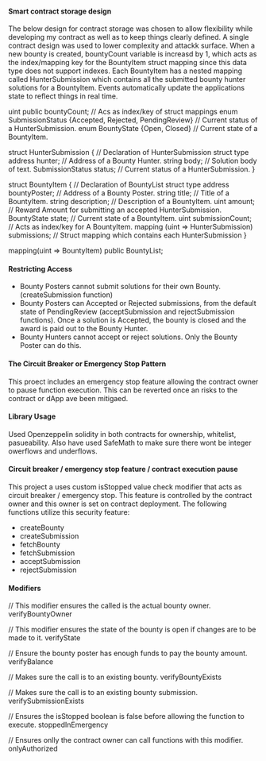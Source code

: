 #### Smart contract storage design


The below design for contract storage was chosen to allow flexibility while developing my contract as well as to keep things clearly defined. A single contract design was used to lower complexity and attackk surface. When a new bounty is created, bountyCount variable is increasd by 1, which acts as the index/mapping key for the BountyItem struct mapping since this data type does not support indexes. Each BountyItem has a nested mapping called HunterSubmission which contains all the submitted bounty hunter solutions for a BountyItem. Events automatically update the applications state to reflect things in real time. 


uint public bountyCount;                                    // Acs as index/key of struct mappings
enum SubmissionStatus {Accepted, Rejected, PendingReview}   // Current status of a HunterSubmission.
enum BountyState {Open, Closed}                             // Current state of a BountyItem.
 
struct HunterSubmission {                                   // Declaration of HunterSubmission struct type
    address hunter;                                         // Address of a Bounty Hunter.
    string body;                                            // Solution body of text.
    SubmissionStatus status;                                // Current status of a HunterSubmission.
}

struct BountyItem {                                         // Declaration of BountyList struct type
    address bountyPoster;                                   // Address of a Bounty Poster.
    string title;                                           // Title of a BountyItem.
    string description;                                     // Description of a BountyItem.
    uint amount;                                            // Reward Amount for submitting an accepted HunterSubmission. 
    BountyState state;                                      // Current state of a BountyItem.
    uint submissionCount;                                   // Acts as index/key for A BountyItem.
    mapping (uint => HunterSubmission) submissions;         // Struct mapping which contains each HunterSubmission 
}      

mapping(uint => BountyItem) public BountyList;    


#### Restricting Access

- Bounty Posters cannot submit solutions for their own Bounty. (createSubmission function)
- Bounty Posters can Accepted or Rejected submissions, from the default state of PendingReview (acceptSubmission and rejectSubmission functions). Once a solution is Accepted, the bounty is closed and the award is paid out to the Bounty Hunter.
- Bounty Hunters cannot accept or reject solutions. Only the Bounty Poster can do this.


#### The Circuit Breaker or Emergency Stop Pattern

This proect includes an emergency stop feature allowing the contract owner to pause function execution. This can be reverted once an risks to the contract or dApp ave been mitigaed.

#### Library Usage

Used Openzeppelin solidity in both contracts for ownership, whitelist, pasueability. Also have used SafeMath to make sure there wont be integer owerflows and underflows.


#### Circuit breaker / emergency stop feature / contract execution pause

This project a uses custom isStopped value check modifier that acts as circuit breaker / emergency stop. This feature is controlled by the contract owner and this owner is set on contract deployment. The following functions utilize this security feature:

- createBounty
- createSubmission
- fetchBounty
- fetchSubmission
- acceptSubmission
- rejectSubmission


#### Modifiers

// This modifier ensures the called is the actual bounty owner.
verifyBountyOwner 
    
// This modifier ensures the state of the bounty is open if changes are to be made to it.
verifyState

// Ensure the bounty poster has enough funds to pay the bounty amount.
verifyBalance

// Makes sure the call is to an existing bounty.
verifyBountyExists

// Makes sure the call is to an existing bounty submission.
verifySubmissionExists
    
// Ensures the isStopped boolean is false before allowing the function to execute.
stoppedInEmergency

// Ensures onlly the contract owner can call functions with this modifier.
onlyAuthorized


